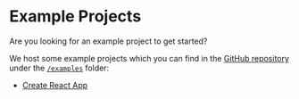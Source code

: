 # Example Projects

<p class="description">Are you looking for an example project to get started?</p>

We host some example projects which you can find in the [GitHub repository](https://github.com/oliviertassinari/react-swipeable-view) under the [`/examples`](https://github.com/oliviertassinari/react-swipeable-view/tree/master/examples) folder:
- [Create React App](https://github.com/oliviertassinari/react-swipeable-view/tree/master/examples/create-react-app)
